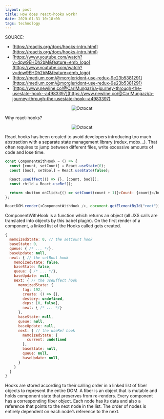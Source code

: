 ```yaml
---
layout: post
title: How does react-hooks work?
date: 2020-01-31 10:18:00
tags: technology
---
```


SOURCE:

- [https://reactjs.org/docs/hooks-intro.html](https://reactjs.org/docs/hooks-intro.html)
- [https://www.youtube.com/watch?v=dpw9EHDh2bM&feature=emb_logo](https://www.youtube.com/watch?v=dpw9EHDh2bM&feature=emb_logo)
- [https://medium.com/@morgler/dont-use-redux-9e23b5381291](https://medium.com/@morgler/dont-use-redux-9e23b5381291)
- [https://www.newline.co/@CarlMungazi/a-journey-through-the-usestate-hook--a4983397](https://www.newline.co/@CarlMungazi/a-journey-through-the-usestate-hook--a4983397)

<span style="display:block;text-align:center">![Octocat]({{site.baseurl}}/assets/img/reactlifecycle.png)</span>

Why react-hooks?

<span style="display:block;text-align:center">![Octocat]({{site.baseurl}}/assets/img/reacthooks.png)</span>

React hooks has been created to avoid developers introducing too much abstraction with a separate state management library (redux, mobx...). That often requires to jump between different files, write excessive amounts of code and lose time.

```javascript
const ComponentWithHook = () => {
  const [count, setCount] = React.useState(0);
  const [bool, setBool] = React.useState(false);

  React.useEffect(() => {}, [count, bool]);
  const child = React.useRef();

  return <button onClick={() => setCount(count + 1)}>Count: {count}</button>;
};

ReactDOM.render(<ComponentWithHook />, document.getElementById("root"));
```

ComponentWithHook is a function which returns an object (all JXS calls are translated into objects by this babel plugin). On the first render of a component, a linked list of the Hooks called gets created.

```javascript
{
  memoizedState: 0, // the setCount hook
  baseState: 0,
  queue: { /* ... */},
  baseUpdate: null,
  next: { // the setBool hook
    memoizedState: false,
    baseState: false,
    queue: { /* ... */},
    baseUpdate: null,
    next: { // the useEffect hook
      memoizedState: {
        tag: 192,
        create: () => {},
        destory: undefined,
        deps: [0, false],
        next: { /* ... */}
      },
      baseState: null,
      queue: null,
      baseUpdate: null,
      next: { // the useRef hook
        memoizedState: {
          current: undefined
        },
        baseState: null,
        queue: null,
        baseUpdate: null,
      }
    }
  }
}
```

Hooks are stored according to their calling order in a linked list of fiber objects to represent the entire DOM. A fiber is an object that is mutable and holds component state that preserves from re-renders. Every component has a corresponding fiber object. Each node has its data and also a reference that points to the next node in the list. The order of nodes is entirely dependent on each node’s reference to the next.
